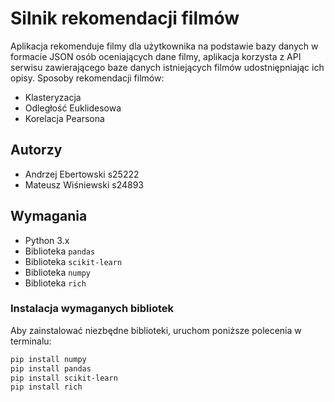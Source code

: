 # Silnik rekomendacji filmów

Aplikacja rekomenduje filmy dla użytkownika na podstawie bazy danych w formacie JSON osób oceniających dane 
filmy, aplikacja korzysta z API serwisu zawierającego baze danych istniejących filmów udostniępniając ich opisy.
Sposoby rekomendacji filmów:
- Klasteryzacja
- Odległość Euklidesowa
- Korelacja Pearsona

## Autorzy

- Andrzej Ebertowski s25222
- Mateusz Wiśniewski s24893

## Wymagania

- Python 3.x
- Biblioteka `pandas`
- Biblioteka `scikit-learn`
- Biblioteka `numpy`
- Biblioteka `rich`

### Instalacja wymaganych bibliotek

Aby zainstalować niezbędne biblioteki, uruchom poniższe polecenia w terminalu:

```bash
pip install numpy
pip install pandas
pip install scikit-learn
pip install rich
```